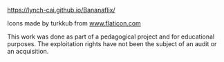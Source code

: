 https://lynch-cai.github.io/Bananaflix/

Icons made by turkkub from www.flaticon.com

This work was done as part of a pedagogical project and for educational purposes. The exploitation rights have not been the subject of an audit or an acquisition.
